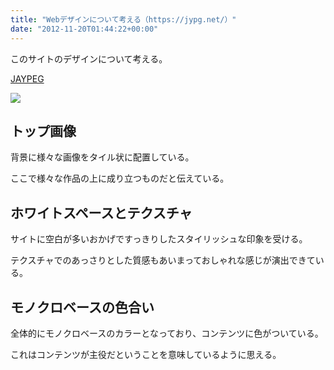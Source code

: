 ```yaml
---
title: "Webデザインについて考える（https://jypg.net/）"
date: "2012-11-20T01:44:22+00:00"
---
```


このサイトのデザインについて考える。 

[JAYPEG](https://jypg.net/) 

![](/images/2012/11/JAYPEG_20121119.png)

## トップ画像

背景に様々な画像をタイル状に配置している。 

ここで様々な作品の上に成り立つものだと伝えている。 

## ホワイトスペースとテクスチャ

サイトに空白が多いおかげですっきりしたスタイリッシュな印象を受ける。 

テクスチャでのあっさりとした質感もあいまっておしゃれな感じが演出できている。 

## モノクロベースの色合い

全体的にモノクロベースのカラーとなっており、コンテンツに色がついている。 

これはコンテンツが主役だということを意味しているように思える。
